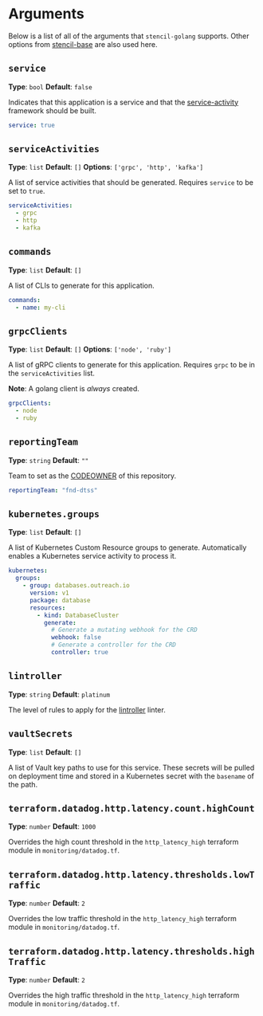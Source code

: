 # Arguments

Below is a list of all of the arguments that `stencil-golang` supports. Other options from [stencil-base](TODO) are also used here.

## `service`

**Type**: `bool`
**Default**: `false`

Indicates that this application is a service and that the [service-activity](./service-activity.md) framework should be built.

```yaml
service: true
```

## `serviceActivities`

**Type**: `list`
**Default**: `[]`
**Options**: `['grpc', 'http', 'kafka']`

A list of service activities that should be generated. Requires `service` to be set to `true`.

```yaml
serviceActivities:
  - grpc
  - http
  - kafka
```

## `commands`

**Type**: `list`
**Default**: `[]`

A list of CLIs to generate for this application.

```yaml
commands:
  - name: my-cli
```

## `grpcClients`

**Type**: `list`
**Default**: `[]`
**Options**: `['node', 'ruby']`

A list of gRPC clients to generate for this application. Requires `grpc` to be in the `serviceActivities` list.

**Note**: A golang client is _always_ created.

```yaml
grpcClients:
  - node
  - ruby
```

## `reportingTeam`

**Type**: `string`
**Default**: `""`

Team to set as the [CODEOWNER](https://docs.github.com/en/repositories/managing-your-repositorys-settings-and-features/customizing-your-repository/about-code-owners) of this repository.

```yaml
reportingTeam: "fnd-dtss"
```

## `kubernetes.groups`

**Type**: `list`
**Default**: `[]`

A list of Kubernetes Custom Resource groups to generate. Automatically enables a Kubernetes service activity to process it.

```yaml
kubernetes:
  groups:
    - group: databases.outreach.io
      version: v1
      package: database
      resources:
        - kind: DatabaseCluster
          generate:
            # Generate a mutating webhook for the CRD
            webhook: false
            # Generate a controller for the CRD
            controller: true
```

## `lintroller`

**Type**: `string`
**Default**: `platinum`

The level of rules to apply for the [lintroller](https://github.com/getoutreach/lintroller) linter.

## `vaultSecrets`

**Type**: `list`
**Default**: `[]`

A list of Vault key paths to use for this service. These secrets will be pulled on deployment time and stored in a Kubernetes secret with the `basename` of the path.

## `terraform.datadog.http.latency.count.highCount`

**Type**: `number`
**Default**: `1000`

Overrides the high count threshold in the `http_latency_high` terraform module in `monitoring/datadog.tf`.

## `terraform.datadog.http.latency.thresholds.lowTraffic`

**Type**: `number`
**Default**: `2`

Overrides the low traffic threshold in the `http_latency_high` terraform module in `monitoring/datadog.tf`.

## `terraform.datadog.http.latency.thresholds.highTraffic`

**Type**: `number`
**Default**: `2`

Overrides the high traffic threshold in the `http_latency_high` terraform module in `monitoring/datadog.tf`.
